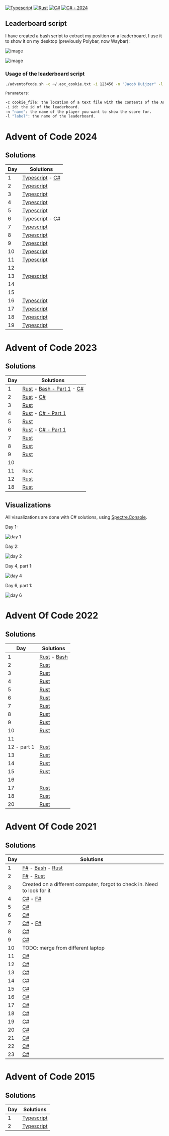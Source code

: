 [![Typescript](https://github.com/jacobduijzer/AdventOfCode/actions/workflows/typescript.yml/badge.svg)](https://github.com/jacobduijzer/AdventOfCode/actions/workflows/typescript.yml) [![Rust](https://github.com/jacobduijzer/AdventOfCode/actions/workflows/rust.yml/badge.svg)](https://github.com/jacobduijzer/AdventOfCode/actions/workflows/rust.yml) [![C#](https://github.com/jacobduijzer/AdventOfCode/actions/workflows/csharp.yml/badge.svg)](https://github.com/jacobduijzer/AdventOfCode/actions/workflows/csharp.yml) [![C# - 2024](https://github.com/jacobduijzer/AdventOfCode/actions/workflows/csharp-2024.yml/badge.svg)](https://github.com/jacobduijzer/AdventOfCode/actions/workflows/csharp-2024.yml)

## Leaderboard script

I have created a bash script to extract my position on a leaderboard, I use it to show it on my desktop (previously Polybar, now Waybar):

![image](./assets/polybar.jpg)

![image](./assets/waybar.png)

### Usage of the leaderboard script

```bash
./adventofcode.sh -c ~/.aoc_cookie.txt -i 123456 -n "Jacob Duijzer" -l "Team Rockstars IT"

Parameters:

-c cookie_file: the location of a text file with the contents of the AoC cookie.
-i id: the id of the leaderboard.
-n "name": the name of the player you want to show the score for.
-l "label": the name of the leaderboard.

```

# Advent of Code 2024

## Solutions

| Day | Solutions                                                                                                |
|-----|----------------------------------------------------------------------------------------------------------|
| 1   | [Typescript](https://github.com/jacobduijzer/AdventOfCode/blob/main/typescript/years/2024/01/index.ts) - [C#](https://github.com/jacobduijzer/AdventOfCode/blob/main/csharp/2024/src/AdventOfCode.Specs/Day01.feature) |
| 2   | [Typescript](https://github.com/jacobduijzer/AdventOfCode/blob/main/typescript/years/2024/02/index.ts)   |
| 3   | [Typescript](https://github.com/jacobduijzer/AdventOfCode/blob/main/typescript/years/2024/03/index.ts)   |
| 4   | [Typescript](https://github.com/jacobduijzer/AdventOfCode/blob/main/typescript/years/2024/04/index.ts)   |
| 5   | [Typescript](https://github.com/jacobduijzer/AdventOfCode/blob/main/typescript/years/2024/05/index.ts)   |
| 6   | [Typescript](https://github.com/jacobduijzer/AdventOfCode/blob/main/typescript/years/2024/06/index.ts) - [C#](https://github.com/jacobduijzer/AdventOfCode/blob/main/csharp/2024/src/AdventOfCode.Specs/Day06.feature) |  
| 7   | [Typescript](https://github.com/jacobduijzer/AdventOfCode/blob/main/typescript/years/2024/07/index.ts)   |
| 8   | [Typescript](https://github.com/jacobduijzer/AdventOfCode/blob/main/typescript/years/2024/08/index.ts)   |
| 9   | [Typescript](https://github.com/jacobduijzer/AdventOfCode/blob/main/typescript/years/2024/09/index.ts)   |      
| 10  | [Typescript](https://github.com/jacobduijzer/AdventOfCode/blob/main/typescript/years/2024/10/index.ts)   |
| 11  | [Typescript](https://github.com/jacobduijzer/AdventOfCode/blob/main/typescript/years/2024/11/index.ts)   |
| 12  | |
| 13  | [Typescript](https://github.com/jacobduijzer/AdventOfCode/blob/main/typescript/years/2024/13/index.ts)   |
| 14  | |
| 15  | |
| 16  | [Typescript](https://github.com/jacobduijzer/AdventOfCode/blob/main/typescript/years/2024/16/index.ts)   |
| 17  | [Typescript](https://github.com/jacobduijzer/AdventOfCode/blob/main/typescript/years/2024/17/index.ts)   | 
| 18  | [Typescript](https://github.com/jacobduijzer/AdventOfCode/blob/main/typescript/years/2024/18/index.ts)   | 
| 19  | [Typescript](https://github.com/jacobduijzer/AdventOfCode/blob/main/typescript/years/2024/19/index.ts)   |

# Advent of Code 2023

## Solutions

| Day | Solutions                                                                                                                                                                                                                                                                                                      | 
|-----|----------------------------------------------------------------------------------------------------------------------------------------------------------------------------------------------------------------------------------------------------------------------------------------------------------------|
| 1   | [Rust](https://github.com/jacobduijzer/AdventOfCode/blob/main/rust/src/year2023/day01.rs) - [Bash - Part 1](https://github.com/jacobduijzer/AdventOfCode/tree/main/bash/2023/day01/solve_part1.sh) - [C#](https://github.com/jacobduijzer/AdventOfCode/blob/main/csharp/2023/src/AdventOfCode2023.Core/day01/) |
| 2   | [Rust](https://github.com/jacobduijzer/AdventOfCode/blob/main/rust/src/year2023/day02.rs) - [C#](https://github.com/jacobduijzer/AdventOfCode/blob/main/csharp/2023/src/AdventOfCode2023.Core/day02/)                                                                                                 |
| 3   | [Rust](https://github.com/jacobduijzer/AdventOfCode/blob/main/rust/src/year2023/day03.rs) |
| 4   | [Rust](https://github.com/jacobduijzer/AdventOfCode/blob/main/rust/src/year2023/day04.rs) - [C# - Part 1](https://github.com/jacobduijzer/AdventOfCode/tree/main/csharp/2023/src/AdventOfCode2023.Core/day04) |
| 5   | [Rust](https://github.com/jacobduijzer/AdventOfCode/blob/main/rust/src/year2023/day05.rs) |
| 6   | [Rust](https://github.com/jacobduijzer/AdventOfCode/blob/main/rust/src/year2023/day06.rs) - [C# - Part 1](https://github.com/jacobduijzer/AdventOfCode/tree/main/csharp/2023/src/AdventOfCode2023.Core/day06) |
| 7   | [Rust](https://github.com/jacobduijzer/AdventOfCode/blob/main/rust/src/year2023/day07.rs) |
| 8   | [Rust](https://github.com/jacobduijzer/AdventOfCode/blob/main/rust/src/year2023/day08.rs) |
| 9   | [Rust](https://github.com/jacobduijzer/AdventOfCode/blob/main/rust/src/year2023/day09.rs) |
| 10   | |
| 11   | [Rust](https://github.com/jacobduijzer/AdventOfCode/blob/main/rust/src/year2023/day11.rs) |
| 12   | [Rust](https://github.com/jacobduijzer/AdventOfCode/blob/main/rust/src/year2023/day12.rs) |
| 18   | [Rust](https://github.com/jacobduijzer/AdventOfCode/blob/main/rust/src/year2023/day18.rs) |

## Visualizations

All visualizations are done with C# solutions, using [Spectre.Console](https://spectreconsole.net).

Day 1:

![day 1](./assets/day01.gif)

Day 2:

![day 2](./assets/day02.gif)

Day 4, part 1:

![day 4](./assets/day04.gif)

Day 6, part 1:

![day 6](./assets/day06.gif)


# Advent Of Code 2022

## Solutions

| Day | Solutions                                                                                                                                                                                                                  | 
|-----|----------------------------------------------------------------------------------------------------------------------------------------------------------------------------------------------------------------------------|
| 1   | [Rust](https://github.com/jacobduijzer/AdventOfCode/blob/main/rust/src/year2022/day01.rs) - [Bash](https://github.com/jacobduijzer/AdventOfCode/tree/main/bash/2022/day01) |
| 2   | [Rust](https://github.com/jacobduijzer/AdventOfCode/blob/main/rust/src/year2022/day02.rs) |
| 3   | [Rust](https://github.com/jacobduijzer/AdventOfCode/blob/main/rust/src/year2022/day03.rs) |
| 4   | [Rust](https://github.com/jacobduijzer/AdventOfCode/blob/main/rust/src/year2022/day04.rs) |
| 5   | [Rust](https://github.com/jacobduijzer/AdventOfCode/blob/main/rust/src/year2022/day05.rs) |
| 6   | [Rust](https://github.com/jacobduijzer/AdventOfCode/blob/main/rust/src/year2022/day06.rs) |
| 7   | [Rust](https://github.com/jacobduijzer/AdventOfCode/blob/main/rust/src/year2022/day07.rs) |
| 8   | [Rust](https://github.com/jacobduijzer/AdventOfCode/blob/main/rust/src/year2022/day08.rs) |
| 9   | [Rust](https://github.com/jacobduijzer/AdventOfCode/blob/main/rust/src/year2022/day09.rs) |
| 10  | [Rust](https://github.com/jacobduijzer/AdventOfCode/blob/main/rust/src/year2022/day10.rs) |
| 11  | |
| 12 - part 1 | [Rust](https://github.com/jacobduijzer/AdventOfCode/blob/main/rust/src/year2022/day13.rs) |
| 13  | [Rust](https://github.com/jacobduijzer/AdventOfCode/blob/main/rust/src/year2022/day13.rs) |
| 14  | [Rust](https://github.com/jacobduijzer/AdventOfCode/blob/main/rust/src/year2022/day14.rs) |
| 15  | [Rust](https://github.com/jacobduijzer/AdventOfCode/blob/main/rust/src/year2022/day15.rs) |
| 16  | |
| 17  | [Rust](https://github.com/jacobduijzer/AdventOfCode/blob/main/rust/src/year2022/day17.rs) |
| 18  | [Rust](https://github.com/jacobduijzer/AdventOfCode/blob/main/rust/src/year2022/day18.rs) |
| 20  | [Rust](https://github.com/jacobduijzer/AdventOfCode/blob/main/rust/src/year2022/day20.rs) |

# Advent Of Code 2021

## Solutions

| Day | Solutions                                                                                                                                                                                                                  | 
|-----|----------------------------------------------------------------------------------------------------------------------------------------------------------------------------------------------------------------------------|
| 1   | [F#](https://github.com/jacobduijzer/AdventOfCode/blob/main/fsharp/AdventOfCode/Puzzles/Day01.fs) - [Bash](https://github.com/jacobduijzer/AdventOfCode2021/tree/main/bash/day01) - [Rust](https://github.com/jacobduijzer/AdventOfCode/blob/main/rust/src/year2021/day01.rs)                                    |
| 2   | [F#](https://github.com/jacobduijzer/AdventOfCode/blob/main/fsharp/AdventOfCode/Puzzles/Day02.fs) - [Rust](https://github.com/jacobduijzer/AdventOfCode/blob/main/rust/src/year2021/day02.rs)                                                                                                                    |
| 3   | Created on a different computer, forgot to check in. Need to look for it                                                                                                                                                   |
| 4   | [C#](https://github.com/jacobduijzer/AdventOfCode/blob/main/csharp/AdventOfCode.Core/Puzzles/Day04/Solution.cs) - [F#](https://github.com/jacobduijzer/AdventOfCode2021/blob/main/fsharp/AdventOfCode/Puzzles/Day04.fs) |
| 5   | [C#](https://github.com/jacobduijzer/AdventOfCode/blob/main/csharp/AdventOfCode.Core/Puzzles/Day05/Solution.cs)                                                                                                        |
| 6   | [C#](https://github.com/jacobduijzer/AdventOfCode/blob/main/csharp/AdventOfCode.Core/Puzzles/Day06/Solution.cs)                                                                                                        |
| 7   | [C#](https://github.com/jacobduijzer/AdventOfCode/blob/main/csharp/AdventOfCode.Core/Puzzles/Day07/Solution.cs) - [F#](https://github.com/jacobduijzer/AdventOfCode2021/blob/main/fsharp/AdventOfCode/Puzzles/Day07.fs) |
| 8   | [C#](https://github.com/jacobduijzer/AdventOfCode/blob/main/csharp/AdventOfCode.Core/Puzzles/Day08/Solution.cs)                                                                                                        |
| 9   | [C#](https://github.com/jacobduijzer/AdventOfCode/blob/main/csharp/AdventOfCode.Core/Puzzles/Day09/Solution.cs)                                                                                                        |
| 10  | TODO: merge from different laptop                                                                                                                                                                                          |
| 11  | [C#](https://github.com/jacobduijzer/AdventOfCode/blob/main/csharp/AdventOfCode.Core/Puzzles/Day11/Solution.cs)                                                                                                        |
| 12  | [C#](https://github.com/jacobduijzer/AdventOfCode/blob/main/csharp/AdventOfCode.Core/Puzzles/Day12/Solution.cs)                                                                                                        |
| 13  | [C#](https://github.com/jacobduijzer/AdventOfCode/blob/main/csharp/AdventOfCode.Core/Puzzles/Day13/Solution.cs)                                                                                                        |
| 14  | [C#](https://github.com/jacobduijzer/AdventOfCode/blob/main/csharp/AdventOfCode.Core/Puzzles/Day14/Solution.cs)                                                                                                        |
| 15  | [C#](https://github.com/jacobduijzer/AdventOfCode/blob/main/csharp/AdventOfCode.Core/Puzzles/Day15/Solution.cs)                                                                                                        |
| 16  | [C#](https://github.com/jacobduijzer/AdventOfCode/blob/main/csharp/AdventOfCode.Core/Puzzles/Day16/Solution.cs)                                                                                                        |
| 17  | [C#](https://github.com/jacobduijzer/AdventOfCode/blob/main/csharp/AdventOfCode.Core/Puzzles/Day17/Solution.cs)                                                                                                        |
| 18  | [C#](https://github.com/jacobduijzer/AdventOfCode/blob/main/csharp/AdventOfCode.Core/Puzzles/Day18/Solution.cs)                                                                                                        |
| 19  | [C#](https://github.com/jacobduijzer/AdventOfCode/blob/main/csharp/AdventOfCode.Core/Puzzles/Day19/Solution.cs)                                                                                                        |
| 20  | [C#](https://github.com/jacobduijzer/AdventOfCode/blob/main/csharp/AdventOfCode.Core/Puzzles/Day20/Solution.cs)                                                                                                        |
| 21  | [C#](https://github.com/jacobduijzer/AdventOfCode/blob/main/csharp/AdventOfCode.Core/Puzzles/Day21/Solution.cs)                                                                                                        |
| 22  | [C#](https://github.com/jacobduijzer/AdventOfCode/blob/main/csharp/AdventOfCode.Core/Puzzles/Day22/Solution.cs)                                                                                                        |
| 23  | [C#](https://github.com/jacobduijzer/AdventOfCode/blob/main/csharp/AdventOfCode.Core/Puzzles/Day23/Solution.cs)                                                                                                        |

# Advent of Code 2015

## Solutions

| Day | Solutions                                                                                                |
|-----|----------------------------------------------------------------------------------------------------------|
| 1   | [Typescript](https://github.com/jacobduijzer/AdventOfCode/blob/main/typescript/years/2015/01/index.ts)   |
| 2   | [Typescript](https://github.com/jacobduijzer/AdventOfCode/blob/main/typescript/years/2015/02/index.ts)   | 
